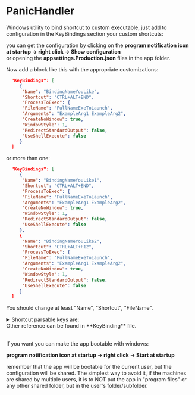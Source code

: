 # PanicHandler

Windows utility to bind shortcut to custom executable, just add to configuration in the KeyBindings section your custom shortcuts:

you can get the configuration by clicking on the **program notification icon at startup -> right click -> Show configuration** <br>
or opening the **appsettings.Production.json** files in the app folder.

Now add a block like this with the appropriate customizations:

```json
  "KeyBindings": [
     {
      "Name": "BindingNameYouLike",
      "Shortcut": "CTRL+ALT+END",
      "ProcessToExec": {
      "FileName": "FullNameExeToLaunch",
      "Arguments": "ExampleArg1 ExampleArg2",
      "CreateNoWindow": true,
      "WindowStyle": 1,
      "RedirectStandardOutput": false,
      "UseShellExecute": false
     }
  ]
```

or more than one:

```json
  "KeyBindings": [
     {
      "Name": "BindingNameYouLike1",
      "Shortcut": "CTRL+ALT+END",
      "ProcessToExec": {
      "FileName": "FullNameExeToLaunch",
      "Arguments": "ExampleArg1 ExampleArg2",
      "CreateNoWindow": true,
      "WindowStyle": 1,
      "RedirectStandardOutput": false,
      "UseShellExecute": false
     },
     {
      "Name": "BindingNameYouLike2",
      "Shortcut": "CTRL+ALT+F12",
      "ProcessToExec": {
      "FileName": "FullNameExeToLaunch",
      "Arguments": "ExampleArg1 ExampleArg2",
      "CreateNoWindow": true,
      "WindowStyle": 1,
      "RedirectStandardOutput": false,
      "UseShellExecute": false
     }
  ]
```
You should change at least "Name", "Shortcut", "FileName".

<details>
  <summary>Shortcut parsable keys are:</summary>
  
```csharp
  D0  D1  D2  D3  D4  D5  D6  D7  D8  D9
  
  A  B  C  D  E  F  G  H  I  J  K  L  M  N  O  P  Q  R  S  T  U  V  W  X  Y  Z
  
  F1  F2  F3  F4  F5  F6  F7  F8  F9  F10  F11  F12  F13  F14  F15  F16  F17  F18  F19  F20  F21  F22  F23  F24
  
  NUMPAD0  NUMPAD1  NUMPAD2  NUMPAD3  NUMPAD4  NUMPAD5  NUMPAD6  NUMPAD7  NUMPAD8  NUMPAD9
  
  OEM1  OEM102  OEM2  OEM3  OEM4  OEM5  OEM6  OEM7  OEM8
  
  ALT CTRL DELETE ALTKEY CONTROL CONTROLKEY SHIFT SHIFTKEY HOME END ENTER ESCAPE INSERT LWIN BACK CANCEL SNAPSHOT PRINTSCREEN TAB SPACE
  
  LEFT RIGHT UP DOWN PAGEDOWN PAGEUP
```
</details>
Other reference can be found in **KeyBinding** file.<br><br>


If you want you can make the app bootable with windows:

**program notification icon at startup -> right click -> Start at startup**

remember that the app will be bootable for the current user, but the configuration will be shared. The simplest way to avoid it,
if the machines are shared by multiple users, it is to NOT put the app in "program files" or any other shared folder, but in the user's folder/subfolder.

